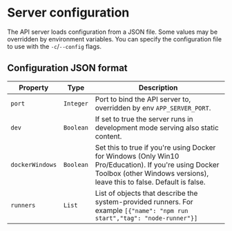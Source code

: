 
# Server configuration

The API server loads configuration from a JSON file. Some values may be overridden by
environment variables. You can specify the configuration file to use with the `-c`/`--config` flags.

## Configuration JSON format

| Property | Type | Description |
| --- | --- | --- |
| `port` | `Integer` | Port to bind the API server to, overridden by env `APP_SERVER_PORT`. |
| `dev` | `Boolean` | If set to true the server runs in development mode serving also static content. |
| `dockerWindows` | `Boolean` | Set this to true if you're using Docker for Windows (Only Win10 Pro/Education). If you're using Docker Toolbox (other Windows versions), leave this to false. Default is false. |
| `runners` | `List` | List of objects that describe the system-provided runners. For example `[{"name": "npm run start","tag": "node-runner"}]` |
